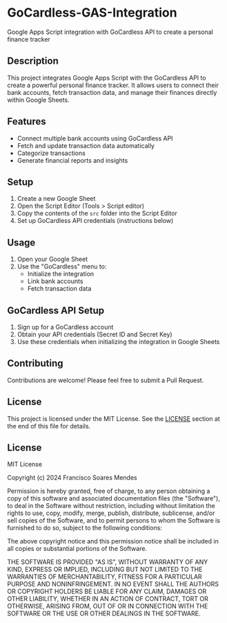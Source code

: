 # GoCardless-GAS-Integration

Google Apps Script integration with GoCardless API to create a personal finance tracker

## Description

This project integrates Google Apps Script with the GoCardless API to create a powerful personal finance tracker. It allows users to connect their bank accounts, fetch transaction data, and manage their finances directly within Google Sheets.

## Features

- Connect multiple bank accounts using GoCardless API
- Fetch and update transaction data automatically
- Categorize transactions
- Generate financial reports and insights

## Setup

1. Create a new Google Sheet
2. Open the Script Editor (Tools > Script editor)
3. Copy the contents of the `src` folder into the Script Editor
4. Set up GoCardless API credentials (instructions below)

## Usage

1. Open your Google Sheet
2. Use the "GoCardless" menu to:
   - Initialize the integration
   - Link bank accounts
   - Fetch transaction data

## GoCardless API Setup

1. Sign up for a GoCardless account
2. Obtain your API credentials (Secret ID and Secret Key)
3. Use these credentials when initializing the integration in Google Sheets

## Contributing

Contributions are welcome! Please feel free to submit a Pull Request.

## License

This project is licensed under the MIT License. See the [LICENSE](#license-1) section at the end of this file for details.

## License

MIT License

Copyright (c) 2024 Francisco Soares Mendes

Permission is hereby granted, free of charge, to any person obtaining a copy
of this software and associated documentation files (the "Software"), to deal
in the Software without restriction, including without limitation the rights
to use, copy, modify, merge, publish, distribute, sublicense, and/or sell
copies of the Software, and to permit persons to whom the Software is
furnished to do so, subject to the following conditions:

The above copyright notice and this permission notice shall be included in all
copies or substantial portions of the Software.

THE SOFTWARE IS PROVIDED "AS IS", WITHOUT WARRANTY OF ANY KIND, EXPRESS OR
IMPLIED, INCLUDING BUT NOT LIMITED TO THE WARRANTIES OF MERCHANTABILITY,
FITNESS FOR A PARTICULAR PURPOSE AND NONINFRINGEMENT. IN NO EVENT SHALL THE
AUTHORS OR COPYRIGHT HOLDERS BE LIABLE FOR ANY CLAIM, DAMAGES OR OTHER
LIABILITY, WHETHER IN AN ACTION OF CONTRACT, TORT OR OTHERWISE, ARISING FROM,
OUT OF OR IN CONNECTION WITH THE SOFTWARE OR THE USE OR OTHER DEALINGS IN THE
SOFTWARE.
